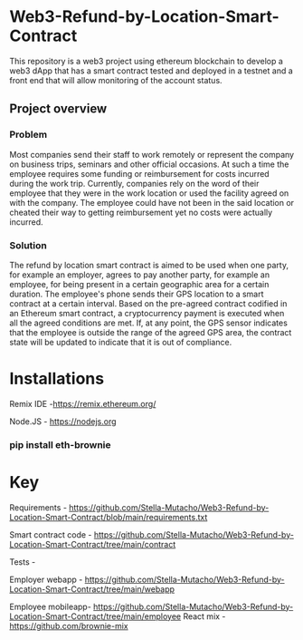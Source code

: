 # Web3-Refund-by-Location-Smart-Contract
This repository is a web3 project using ethereum blockchain to develop a web3 dApp that has a smart contract tested and deployed in a testnet and a front end that will allow monitoring of the  account status.

## Project overview
### Problem
Most companies send their staff to work remotely or represent the company on business trips, seminars and other official occasions. At such a time the employee requires some funding or reimbursement for costs incurred during the work trip. Currently, companies rely on the word of their employee that they were in the work location or used the facility agreed on with the company. The employee could have not been in the said location or cheated their way to getting reimbursement yet no costs were actually incurred.
### Solution
The refund by location smart contract is aimed to be used when one party, for example an employer, agrees to pay another party, for example an employee, for being present in a certain geographic area for a certain duration. The employee's phone sends their GPS location to a smart contract at a certain interval. Based on the pre-agreed contract codified in an Ethereum smart contract, a cryptocurrency payment is executed when all the agreed conditions are met.
If, at any point, the GPS sensor indicates that the employee is outside the range of the agreed GPS area, the contract state will be updated to indicate that it is out of compliance.
# Installations
Remix IDE -https://remix.ethereum.org/

Node.JS - https://nodejs.org

### pip install eth-brownie
# Key
Requirements - https://github.com/Stella-Mutacho/Web3-Refund-by-Location-Smart-Contract/blob/main/requirements.txt

Smart contract code - https://github.com/Stella-Mutacho/Web3-Refund-by-Location-Smart-Contract/tree/main/contract

Tests -

Employer webapp - https://github.com/Stella-Mutacho/Web3-Refund-by-Location-Smart-Contract/tree/main/webapp

Employee mobileapp- https://github.com/Stella-Mutacho/Web3-Refund-by-Location-Smart-Contract/tree/main/employee
React mix - https://github.com/brownie-mix

